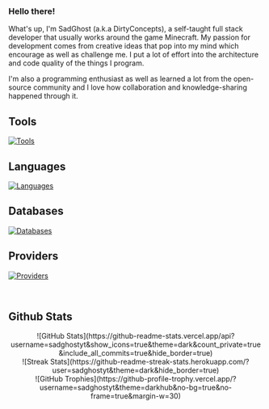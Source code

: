 ### Hello there!

What's up, I'm SadGhost (a.k.a DirtyConcepts), a self-taught full stack developer that usually works around the game Minecraft. My passion for development comes from creative ideas that pop into my mind which encourage as well as challenge me. I put a lot of effort into the architecture and code quality of the things I program.

I'm also a programming enthusiast as well as learned a lot from the open-source community and I love how collaboration and knowledge-sharing happened through it.

## Tools
[![Tools](https://skillicons.dev/icons?i=idea,visualstudio)](https://skillicons.dev)

## Languages
[![Languages](https://skillicons.dev/icons?i=java,kotlin,python,c,cpp,cs,ruby,rust,html,css,javascript,php,typescript)](https://skillicons.dev)

## Databases
[![Databases](https://skillicons.dev/icons?i=mysql,mongodb,redis,sqlite)](https://skillicons.dev)

## Providers
[![Providers](https://skillicons.dev/icons?i=aws,gcp,azure)](https://skillicons.dev)

</br>

## Github Stats
<center>
![GitHub Stats](https://github-readme-stats.vercel.app/api?username=sadghostyt&show_icons=true&theme=dark&count_private=true&include_all_commits=true&hide_border=true)
</center>
<center>
![Streak Stats](https://github-readme-streak-stats.herokuapp.com/?user=sadghostyt&theme=dark&hide_border=true)
</center>
<center>
![GitHub Trophies](https://github-profile-trophy.vercel.app/?username=sadghostyt&theme=darkhub&no-bg=true&no-frame=true&margin-w=30)
</center>
